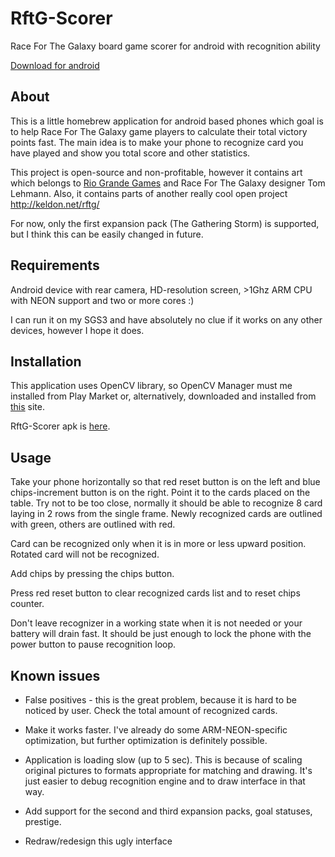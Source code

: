 RftG-Scorer
===========

Race For The Galaxy board game scorer for android with recognition ability

[Download for android](https://github.com/grchld/rftg-scorer/blob/release/RftG-Scorer.apk?raw=true)

About
-----

This is a little homebrew application for android based phones which goal is to help Race For The Galaxy game players to calculate their total victory points fast. The main idea is to make your phone to recognize card you have played and show you total score and other statistics.

This project is open-source and non-profitable, however it contains art which belongs to [Rio Grande Games](http://www.riograndegames.com) and Race For The Galaxy designer Tom Lehmann. Also, it contains parts of another really cool open project http://keldon.net/rftg/

For now, only the first expansion pack (The Gathering Storm) is supported, but I think this can be easily changed in future.

Requirements
------------

Android device with rear camera, HD-resolution screen, >1Ghz ARM CPU with NEON support and two or more cores :)

I can run it on my SGS3 and have absolutely no clue if it works on any other devices, however I hope it does.

Installation
------------

This application uses OpenCV library, so OpenCV Manager must me installed from Play Market or, alternatively, downloaded and installed from [this](http://opencv.org/) site.

RftG-Scorer apk is [here](https://github.com/grchld/rftg-scorer/blob/release/RftG-Scorer.apk?raw=true).

Usage
-----

Take your phone horizontally so that red reset button is on the left and blue chips-increment button is on the right.
Point it to the cards placed on the table. Try not to be too close, normally it should be able to recognize 8 card laying in 2 rows from the single frame.
Newly recognized cards are outlined with green, others are outlined with red.

Card can be recognized only when it is in more or less upward position. Rotated card will not be recognized.

Add chips by pressing the chips button.

Press red reset button to clear recognized cards list and to reset chips counter.

Don't leave recognizer in a working state when it is not needed or your battery will drain fast. It should be just enough to lock the phone with the power button to pause recognition loop.

Known issues
------------

* False positives - this is the great problem, because it is hard to be noticed by user. Check the total amount of recognized cards.

* Make it works faster. I've already do some ARM-NEON-specific optimization, but further optimization is definitely possible.

* Application is loading slow (up to 5 sec). This is because of scaling original pictures to formats appropriate for matching and drawing. It's just easier to debug recognition engine and to draw interface in that way.

* Add support for the second and third expansion packs, goal statuses, prestige.

* Redraw/redesign this ugly interface


